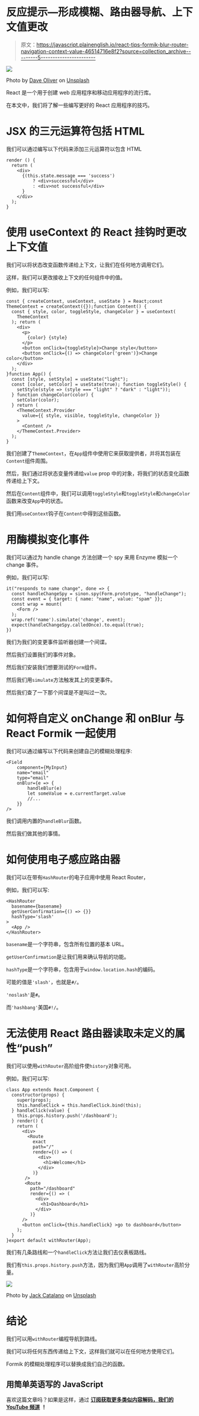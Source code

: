 # 反应提示—形成模糊、路由器导航、上下文值更改

> 原文：<https://javascript.plainenglish.io/react-tips-formik-blur-router-navigation-context-value-46514716e8f2?source=collection_archive---------5----------------------->

![](img/d94e1b2161642400a1ebcf30e4a89c73.png)

Photo by [Dave Oliver](https://unsplash.com/@myfunkypixel?utm_source=medium&utm_medium=referral) on [Unsplash](https://unsplash.com?utm_source=medium&utm_medium=referral)

React 是一个用于创建 web 应用程序和移动应用程序的流行库。

在本文中，我们将了解一些编写更好的 React 应用程序的技巧。

# JSX 的三元运算符包括 HTML

我们可以通过编写以下代码来添加三元运算符以包含 HTML

```
render () {
  return (
    <div>
      {(this.state.message === 'success')
          ? <div>successful</div> 
          : <div>not successful</div> 
      }
    </div>
  );
}
```

# 使用 useContext 的 React 挂钩时更改上下文值

我们可以将状态改变函数传递给上下文，让我们在任何地方调用它们。

这样，我们可以更改接收上下文的任何组件中的值。

例如，我们可以写:

```
const { createContext, useContext, useState } = React;const ThemeContext = createContext({});function Content() {
  const { style, color, toggleStyle, changeColor } = useContext(
    ThemeContext
  ); return (
    <div>
      <p>
        {color} {style}
      </p>
      <button onClick={toggleStyle}>Change style</button>
      <button onClick={() => changeColor('green')}>Change color</button>
    </div>
  );
}function App() {
  const [style, setStyle] = useState("light");
  const [color, setColor] = useState(true); function toggleStyle() {
    setStyle(style => (style === "light" ? "dark" : "light"));
  } function changeColor(color) {
    setColor(color);
  } return (
    <ThemeContext.Provider
      value={{ style, visible, toggleStyle, changeColor }}
    >
      <Content />
    </ThemeContext.Provider>
  );
}
```

我们创建了`ThemeContext`，在`App`组件中使用它来获取提供者，并将其包装在`Content`组件周围。

然后，我们通过将状态变量传递给`value` prop 中的对象，将我们的状态变化函数传递给上下文。

然后在`Content`组件中，我们可以调用`toggleStyle`和`toggleStyle`和`changeColor`函数来改变`App`中的状态。

我们用`useContext`钩子在`Content`中得到这些函数。

# 用酶模拟变化事件

我们可以通过为 handle change 方法创建一个 spy 来用 Enzyme 模拟一个 change 事件。

例如，我们可以写:

```
it("responds to name change", done => {
  const handleChangeSpy = sinon.spy(Form.prototype, "handleChange");
  const event = { target: { name: "name", value: "spam" }};
  const wrap = mount(
    <Form />
  );
  wrap.ref('name').simulate('change', event);
  expect(handleChangeSpy.calledOnce).to.equal(true);
})
```

我们为我们的变更事件监听器创建一个间谍。

然后我们设置我们的事件对象。

然后我们安装我们想要测试的`Form`组件。

然后我们用`simulate`方法触发其上的变更事件。

然后我们查了一下那个间谍是不是叫过一次。

# 如何将自定义 onChange 和 onBlur 与 React Formik 一起使用

我们可以通过编写以下代码来创建自己的模糊处理程序:

```
<Field
    component={MyInput}
    name="email"
    type="email"
    onBlur={e => {
        handleBlur(e)
        let someValue = e.currentTarget.value
        //...
    }}
/>
```

我们调用内置的`handleBlur`函数。

然后我们做其他的事情。

# 如何使用电子感应路由器

我们可以在带有`HashRouter`的电子应用中使用 React Router，

例如，我们可以写:

```
<HashRouter
  basename={basename}
  getUserConfirmation={() => {}}
  hashType='slash'
>
  <App />
</HashRouter>
```

`basename`是一个字符串，包含所有位置的基本 URL。

`getUserConfirmation`是让我们用来确认导航的功能。

`hashType`是一个字符串，包含用于`window.location.hash`的编码。

可能的值是`'slash'`，也就是`#/`。

`'noslash'`是`#`。

而`'hashbang'`美国`#!/`。

# 无法使用 React 路由器读取未定义的属性“push”

我们可以使用`withRouter`高阶组件使`history`对象可用。

例如，我们可以写:

```
class App extends React.Component {
  constructor(props) {
    super(props);
    this.handleClick = this.handleClick.bind(this);
  } handleClick(value) {
    this.props.history.push('/dashboard');
  } render() {
    return (
      <div>
        <Route
          exact
          path="/"
          render={() => (
            <div>
              <h1>Welcome</h1>
            </div>
          )}
       />
       <Route
         path="/dashboard"
         render={() => (
           <div>
             <h1>Dashboard</h1>
           </div>
         )}
      />
      <button onClick={this.handleClick} >go to dashboard</button>
    );
  }
}export default withRouter(App);
```

我们有几条路线和一个`handleClick`方法让我们去仪表板路线。

我们有`this.props.history.push`方法，因为我们用`App`调用了`withRouter`高阶分量。

![](img/3d0e1076e0255c89e264fe4df85532e2.png)

Photo by [Jack Catalano](https://unsplash.com/@jrcatalano?utm_source=medium&utm_medium=referral) on [Unsplash](https://unsplash.com?utm_source=medium&utm_medium=referral)

# 结论

我们可以用`withRouter`编程导航到路线。

我们可以将任何东西传递给上下文，这样我们就可以在任何地方使用它们。

Formik 的模糊处理程序可以替换成我们自己的函数。

## **用简单英语写的 JavaScript**

喜欢这篇文章吗？如果是这样，通过 [**订阅获取更多类似内容解码，我们的 YouTube 频道**](https://www.youtube.com/channel/UCtipWUghju290NWcn8jhyAw) **！**